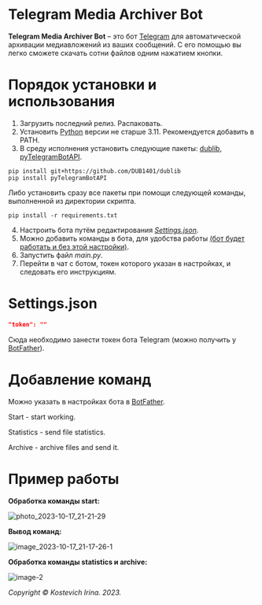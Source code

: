 # Telegram Media Archiver Bot
**Telegram Media Archiver Bot** – это бот [Telegram](https://telegram.org) для автоматической архивации медиавложений из ваших сообщений. С его помощью вы легко сможете скачать сотни файлов одним нажатием кнопки.

# Порядок установки и использования
1. Загрузить последний релиз. Распаковать.
2. Установить [Python](https://www.python.org/downloads/) версии не старше 3.11. Рекомендуется добавить в PATH.
3. В среду исполнения установить следующие пакеты: [dublib](https://github.com/DUB1401/dublib), [pyTelegramBotAPI](https://github.com/eternnoir/pyTelegramBotAPI).
```
pip install git+https://github.com/DUB1401/dublib
pip install pyTelegramBotAPI
```
Либо установить сразу все пакеты при помощи следующей команды, выполненной из директории скрипта.
```
pip install -r requirements.txt
```
4. Настроить бота путём редактирования [_Settings.json_](#Settings).
5. Можно добавить команды в бота, для удобства работы [(бот будет работать и без этой настройки)](#AddCommands).
6. Запустить файл _main.py_.
7. Перейти в чат с ботом, токен которого указан в настройках, и следовать его инструкциям.

<a name="Settings"></a> 
# Settings.json
```JSON
"token": ""
```
Сюда необходимо занести токен бота Telegram (можно получить у [BotFather](https://t.me/BotFather)).

<a name="AddCommands"></a> 
# Добавление команд 
Можно указать в настройках бота в [BotFather](https://t.me/BotFather).

Start - start working.

Statistics - send file statistics.

Archive - archive files and send it.

# Пример работы
**Обработка команды start:**

![photo_2023-10-17_21-21-29](https://github.com/kostevich/TelegramMediaArchiverBot/assets/109979502/6451fdcf-2c9c-47d9-9eb9-be94e1f3448f)

**Вывод команд:**

![image_2023-10-17_21-17-26-1](https://github.com/kostevich/TelegramMediaArchiverBot/assets/109979502/8e018e47-fa02-4e67-a56f-4e006c3349f5)

**Обработка команды statistics и archive:**

![image-2](https://github.com/kostevich/TelegramMediaArchiverBot/assets/109979502/ed863b9b-9d90-4f68-923f-9a388d40e695)

_Copyright © Kostevich Irina. 2023._
